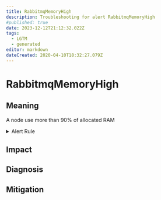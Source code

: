 ```yaml
---
title: RabbitmqMemoryHigh
description: Troubleshooting for alert RabbitmqMemoryHigh
#published: true
date: 2023-12-12T21:12:32.022Z
tags: 
  - LGTM
  - generated
editor: markdown
dateCreated: 2020-04-10T18:32:27.079Z
---
```


# RabbitmqMemoryHigh

## Meaning
[//]: # "Short paragraph that explains what the alert means"
A node use more than 90% of allocated RAM

<details>
  <summary>Alert Rule</summary>

{{% rule "rabbitmq/rabbitmq-exporter.yml" "RabbitmqMemoryHigh" %}}

{{% comment %}}

```yaml
alert: RabbitmqMemoryHigh
expr: rabbitmq_process_resident_memory_bytes / rabbitmq_resident_memory_limit_bytes * 100 > 90
for: 2m
labels:
    severity: warning
annotations:
    summary: RabbitMQ memory high (instance {{ $labels.instance }})
    description: |-
        A node use more than 90% of allocated RAM
          VALUE = {{ $value }}
          LABELS = {{ $labels }}
    runbook: https://github.com/srerun/prometheus-alerts/blob/main/content/runbooks/rabbitmq-exporter/RabbitmqMemoryHigh.md

```

{{% /comment %}}

</details>


## Impact
[//]: # "What could / will happen if the alert is not addressed"



## Diagnosis
[//]: # "Steps to take to identify the cause of the problem"



## Mitigation
[//]: # "The steps necessary to resolve the alert"
